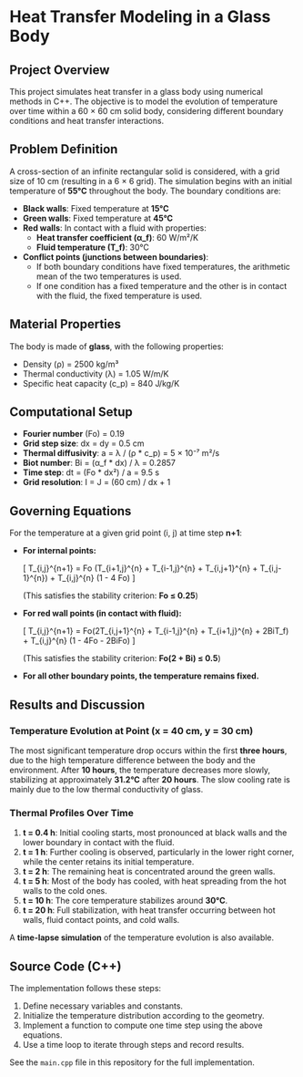 # Heat Transfer Modeling in a Glass Body

## Project Overview
This project simulates heat transfer in a glass body using numerical methods in C++. The objective is to model the evolution of temperature over time within a 60 × 60 cm solid body, considering different boundary conditions and heat transfer interactions.

## Problem Definition
A cross-section of an infinite rectangular solid is considered, with a grid size of 10 cm (resulting in a 6 × 6 grid). The simulation begins with an initial temperature of **55°C** throughout the body. The boundary conditions are:
- **Black walls**: Fixed temperature at **15°C**
- **Green walls**: Fixed temperature at **45°C**
- **Red walls**: In contact with a fluid with properties:
  - **Heat transfer coefficient (α_f)**: 60 W/m²/K
  - **Fluid temperature (T_f)**: 30°C
- **Conflict points (junctions between boundaries)**:
  - If both boundary conditions have fixed temperatures, the arithmetic mean of the two temperatures is used.
  - If one condition has a fixed temperature and the other is in contact with the fluid, the fixed temperature is used.

## Material Properties
The body is made of **glass**, with the following properties:
- Density (ρ) = 2500 kg/m³
- Thermal conductivity (λ) = 1.05 W/m/K
- Specific heat capacity (c_p) = 840 J/kg/K

## Computational Setup
- **Fourier number** (Fo) = 0.19
- **Grid step size**: dx = dy = 0.5 cm
- **Thermal diffusivity**: a = λ / (ρ * c_p) = 5 × 10⁻⁷ m²/s
- **Biot number**: Bi = (α_f * dx) / λ = 0.2857
- **Time step**: dt = (Fo * dx²) / a = 9.5 s
- **Grid resolution**: I = J = (60 cm) / dx + 1

## Governing Equations
For the temperature at a given grid point (i, j) at time step **n+1**:
- **For internal points:**
  
  \[ T_{i,j}^{n+1} = Fo (T_{i+1,j}^{n} + T_{i-1,j}^{n} + T_{i,j+1}^{n} + T_{i,j-1}^{n}) + T_{i,j}^{n} (1 - 4 Fo) \]

  (This satisfies the stability criterion: **Fo ≤ 0.25**)

- **For red wall points (in contact with fluid):**
  
  \[ T_{i,j}^{n+1} = Fo(2T_{i,j+1}^{n} + T_{i-1,j}^{n} + T_{i+1,j}^{n} + 2BiT_f) + T_{i,j}^{n} (1 - 4Fo - 2BiFo) \]
  
  (This satisfies the stability criterion: **Fo(2 + Bi) ≤ 0.5**)

- **For all other boundary points, the temperature remains fixed.**

## Results and Discussion
### Temperature Evolution at Point (x = 40 cm, y = 30 cm)
The most significant temperature drop occurs within the first **three hours**, due to the high temperature difference between the body and the environment. After **10 hours**, the temperature decreases more slowly, stabilizing at approximately **31.2°C** after **20 hours**. The slow cooling rate is mainly due to the low thermal conductivity of glass.

### Thermal Profiles Over Time
1. **t = 0.4 h**: Initial cooling starts, most pronounced at black walls and the lower boundary in contact with the fluid.
2. **t = 1 h**: Further cooling is observed, particularly in the lower right corner, while the center retains its initial temperature.
3. **t = 2 h**: The remaining heat is concentrated around the green walls.
4. **t = 5 h**: Most of the body has cooled, with heat spreading from the hot walls to the cold ones.
5. **t = 10 h**: The core temperature stabilizes around **30°C**.
6. **t = 20 h**: Full stabilization, with heat transfer occurring between hot walls, fluid contact points, and cold walls.

A **time-lapse simulation** of the temperature evolution is also available.

## Source Code (C++)
The implementation follows these steps:
1. Define necessary variables and constants.
2. Initialize the temperature distribution according to the geometry.
3. Implement a function to compute one time step using the above equations.
4. Use a time loop to iterate through steps and record results.

See the `main.cpp` file in this repository for the full implementation.
